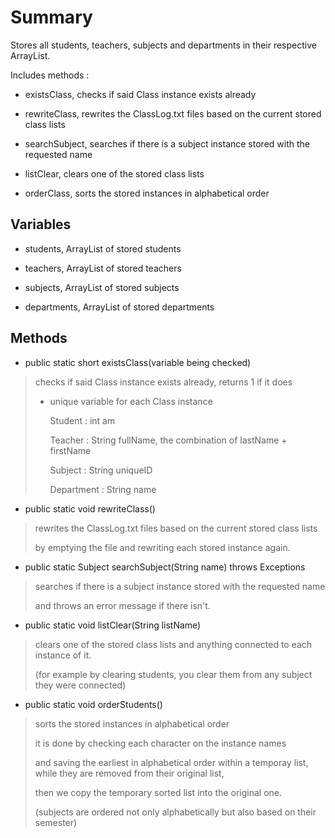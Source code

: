# **Summary**

Stores all students, teachers, subjects and departments in their respective ArrayList.

Includes methods : 

* existsClass, checks if said Class instance exists already

* rewriteClass, rewrites the ClassLog.txt files based on the current stored class lists

* searchSubject, searches if there is a subject instance stored with the requested name

* listClear, clears one of the stored class lists

* orderClass, sorts the stored instances in alphabetical order


## **Variables**

* students, ArrayList of stored students

* teachers, ArrayList of stored teachers

* subjects, ArrayList of stored subjects

* departments, ArrayList of stored departments


## **Methods**

 
* public static short existsClass(variable being checked)
 
> checks if said Class instance exists already, returns 1 if it does
>
> * unique variable for each Class instance
> 
>    Student : int am
>
>    Teacher : String fullName, the combination of lastName + firstName
>
>    Subject : String uniqueID
>
>    Department : String name


* public static void rewriteClass()
 
> rewrites the ClassLog.txt files based on the current stored class lists
>
> by emptying the file and rewriting each stored instance again.


* public static Subject searchSubject(String name) throws Exceptions

> searches if there is a subject instance stored with the requested name
>
> and throws an error message if there isn't.


* public static void listClear(String listName)

> clears one of the stored class lists and anything connected to each instance of it.
>
> (for example by clearing students, you clear them from any subject they were connected)


* public static void orderStudents()

> sorts the stored instances in alphabetical order
> 
> it is done by checking each character on the instance names
>
> and saving the earliest in alphabetical order within a temporay list, while they are removed from their original list,
>
> then we copy the temporary sorted list into the original one.
>
> (subjects are ordered not only alphabetically but also based on their semester)
